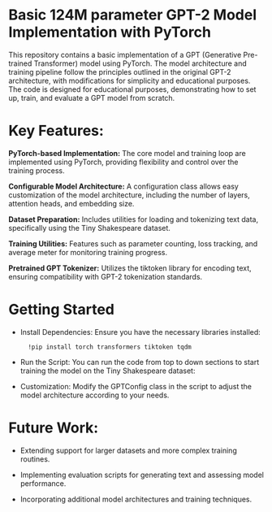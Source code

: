 # Basic 124M parameter GPT-2 Model Implementation with PyTorch

This repository contains a basic implementation of a GPT (Generative Pre-trained Transformer) model using PyTorch. The model architecture and training pipeline follow the principles outlined in the original GPT-2 architecture, with modifications for simplicity and educational purposes. The code is designed for educational purposes, demonstrating how to set up, train, and evaluate a GPT model from scratch.

# Key Features:

**PyTorch-based Implementation:** The core model and training loop are implemented using PyTorch, providing flexibility and control over the training process.

**Configurable Model Architecture:** A configuration class allows easy customization of the model architecture, including the number of layers, attention heads, and embedding size.

**Dataset Preparation:** Includes utilities for loading and tokenizing text data, specifically using the Tiny Shakespeare dataset.

**Training Utilities:** Features such as parameter counting, loss tracking, and average meter for monitoring training progress.

**Pretrained GPT Tokenizer:** Utilizes the tiktoken library for encoding text, ensuring compatibility with GPT-2 tokenization standards.


# Getting Started
- Install Dependencies: Ensure you have the necessary libraries installed:

        !pip install torch transformers tiktoken tqdm

- Run the Script: You can run the code from top to down sections to start training the model on the Tiny Shakespeare dataset:

- Customization: Modify the GPTConfig class in the script to adjust the model architecture according to your needs.

# Future Work:
- Extending support for larger datasets and more complex training routines.
  
- Implementing evaluation scripts for generating text and assessing model performance.
  
- Incorporating additional model architectures and training techniques.
  
